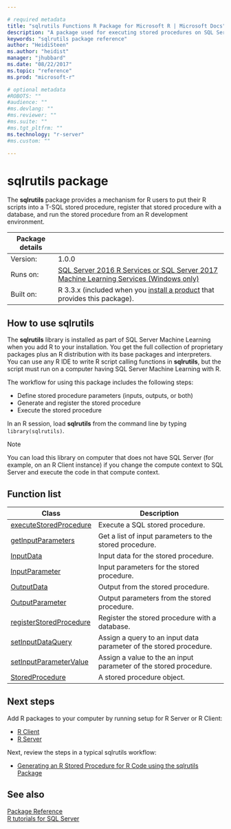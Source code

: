 ```yaml
---

# required metadata
title: "sqlrutils Functions R Package for Microsoft R | Microsoft Docs"
description: "A package used for executing stored procedures on SQL Server from R script."
keywords: "sqlrutils package reference"
author: "HeidiSteen"
ms.author: "heidist"
manager: "jhubbard"
ms.date: "08/22/2017"
ms.topic: "reference"
ms.prod: "microsoft-r"

# optional metadata
#ROBOTS: ""
#audience: ""
#ms.devlang: ""
#ms.reviewer: ""
#ms.suite: ""
#ms.tgt_pltfrm: ""
ms.technology: "r-server"
#ms.custom: ""

---
```


# sqlrutils package

The **sqlrutils** package provides a mechanism for R users to put their R scripts into a T-SQL stored procedure, register that stored procedure with a database, and run the stored procedure from an R development environment.

| Package details | |
|--------|-|
| Version: |  1.0.0 |
| Runs on: | [SQL Server 2016 R Services or SQL Server 2017 Machine Learning Services (Windows only)](https://docs.microsoft.com/sql/advanced-analytics/getting-started-with-machine-learning-services) |
| Built on: | R 3.3.x (included when you [install a product](../introducing-r-server-r-package-reference.md#how-to-install) that provides this package).|

## How to use sqlrutils

The **sqlrutils** library is installed as part of SQL Server Machine Learning when you add R to your installation. You get the full collection of proprietary packages plus an R distribution with its base packages and interpreters. You can use any R IDE to write R script calling functions in **sqlrutils**, but the script must run on a computer having SQL Server Machine Learning with R.

The workflow for using this package includes the following steps:

+ Define stored procedure parameters (inputs, outputs, or both) 
+ Generate and register the stored procedure    
+ Execute the stored procedure  

In an R session, load **sqlrutils** from the command line by typing `library(sqlrutils)`.

> [!Note]
> You can load this library on computer that does not have SQL Server (for example, on an R Client instance) if you change the compute context to SQL Server and execute the code in that compute context.

## Function list

|Class | Description |
|------|-------------|
|[executeStoredProcedure](executestoredprocedure.md)| Execute a SQL stored procedure.|
|[getInputParameters](getinputparameters.md)| Get a list of input parameters to the stored procedure.| 
|[InputData](inputdata.md)| Input data for the stored procedure. | 
|[InputParameter](inputparameter.md)| Input parameters for the stored procedure.| 
|[OutputData](outputdata.md)| Output from the stored procedure.| 
|[OutputParameter](outputparameter.md) | Output parameters from the stored procedure.|
|[registerStoredProcedure](registerstoredprocedure.md) | Register the stored procedure with a database.|
|[setInputDataQuery](../olapr/query.md)| Assign a query to an input data parameter of the stored procedure.| 
|[setInputParameterValue](setinputparametervalue.md)| Assign a value to the an input parameter of the stored procedure.| 
|[StoredProcedure](storedprocedure.md)| A stored procedure object.|

## Next steps

Add R packages to your computer by running setup for R Server or R Client: 

+ [R Client](../../r-client/what-is-microsoft-r-client.md) 
+ [R Server](../../what-is-microsoft-r-server.md)

Next, review the steps in a typical sqlrutils workflow:

+ [Generating an R Stored Procedure for R Code using the sqlrutils Package](https://docs.microsoft.com/sql/advanced-analytics/r/generating-an-r-stored-procedure-for-r-code-using-the-sqlrutils-package)  

## See also

 [Package Reference](../introducing-r-server-r-package-reference.md)    
 [R tutorials for SQL Server](https://docs.microsoft.com/sql/advanced-analytics/tutorials/sql-server-r-tutorials) 